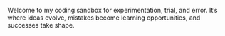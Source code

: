 Welcome to my coding sandbox for experimentation, trial, and error. It’s where ideas evolve, mistakes become learning opportunities, and successes take shape.